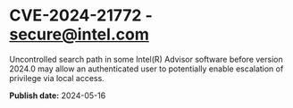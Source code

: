 # CVE-2024-21772 - secure@intel.com

Uncontrolled search path in some Intel(R) Advisor software before version 2024.0 may allow an authenticated user to potentially enable escalation of privilege via local access.

**Publish date:** 2024-05-16
